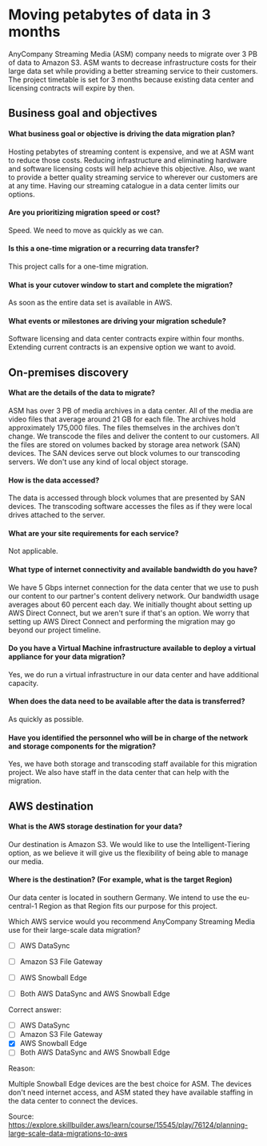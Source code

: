 # Moving petabytes of data in 3 months

AnyCompany Streaming Media (ASM) company needs to migrate over 3 PB of data to Amazon S3. ASM wants to decrease infrastructure costs for their large data set while providing a better streaming service to their customers. The project timetable is set for 3 months because existing data center and licensing contracts will expire by then.

## Business goal and objectives

#### What business goal or objective is driving the data migration plan?
Hosting petabytes of streaming content is expensive, and we at ASM want to reduce those costs. Reducing infrastructure and eliminating hardware and software licensing costs will help achieve this objective. Also, we want to provide a better quality streaming service to wherever our customers are at any time. Having our streaming catalogue in a data center limits our options.

#### Are you prioritizing migration speed or cost?
Speed. We need to move as quickly as we can.

#### Is this a one-time migration or a recurring data transfer?
This project calls for a one-time migration.

#### What is your cutover window to start and complete the migration?
As soon as the entire data set is available in AWS.

#### What events or milestones are driving your migration schedule?
Software licensing and data center contracts expire within four months. Extending current contracts is an expensive option we want to avoid.

## On-premises discovery

#### What are the details of the data to migrate?

ASM has over 3 PB of media archives in a data center. All of the media are video files that average around 21 GB for each file. The archives hold approximately 175,000 files. The files themselves in the archives don't change. We transcode the files and deliver the content to our customers. All the files are stored on volumes backed by storage area network (SAN) devices. The SAN devices serve out block volumes to our transcoding servers. We don't use any kind of local object storage.  

#### How is the data accessed?
The data is accessed through block volumes that are presented by SAN devices. The transcoding software accesses the files as if they were local drives attached to the server.

#### What are your site requirements for each service?
Not applicable.

#### What type of internet connectivity and available bandwidth do you have?
We have 5 Gbps internet connection for the data center that we use to push our content to our partner's content delivery network. Our bandwidth usage averages about 60 percent each day. We initially thought about setting up AWS Direct Connect, but we aren't sure if that's an option. We worry that setting up AWS Direct Connect and performing the migration may go beyond our project timeline.

#### Do you have a Virtual Machine infrastructure available to deploy a virtual appliance for your data migration?
Yes, we do run a virtual infrastructure in our data center and have additional capacity.

#### When does the data need to be available after the data is transferred?
As quickly as possible.

#### Have you identified the personnel who will be in charge of the network and storage components for the migration?
Yes, we have both storage and transcoding staff available for this migration project. We also have staff in the data center that can help with the migration.

## AWS destination

#### What is the AWS storage destination for your data?
Our destination is Amazon S3. We would like to use the Intelligent-Tiering option, as we believe it will give us the flexibility of being able to manage our media.

#### Where is the destination? (For example, what is the target Region)
Our data center is located in southern Germany. We intend to use the eu-central-1 Region as that Region fits our purpose for this project.



Which AWS service would you recommend AnyCompany Streaming Media use for their large-scale data migration?

- [ ] AWS DataSync
- [ ] Amazon S3 File Gateway
- [ ] AWS Snowball Edge
- [ ] Both AWS DataSync and AWS Snowball Edge


Correct answer: 

- [ ] AWS DataSync
- [ ] Amazon S3 File Gateway
- [x] AWS Snowball Edge
- [ ] Both AWS DataSync and AWS Snowball Edge

Reason:

Multiple Snowball Edge devices are the best choice for ASM. The devices don't need internet access, and ASM stated they have available staffing in the data center to connect the devices.


Source: https://explore.skillbuilder.aws/learn/course/15545/play/76124/planning-large-scale-data-migrations-to-aws
